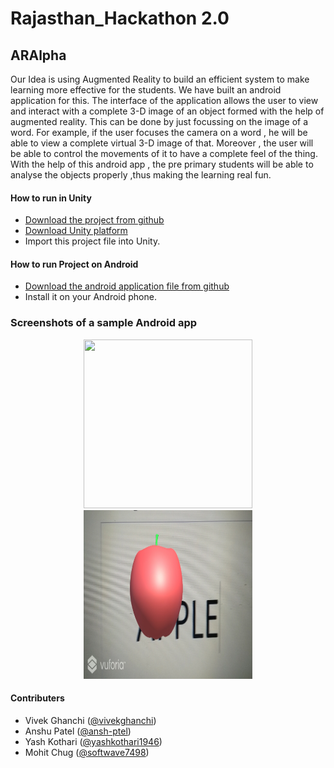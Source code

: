# Rajasthan_Hackathon 2.0

## ARAlpha

<p>Our Idea is using Augmented Reality to build an efficient system to make learning more effective for the students. We have built an android application for this. The interface of the application allows the user to view and interact with  a complete 3-D image of an object formed with the help of augmented reality. This can be done by just focussing on the image of a word.
For example, if the user focuses the camera on a word , he will be able to view a complete virtual 3-D image of that. Moreover , the user will be able to control the movements of it to have a complete feel of the thing. 
With the help of this android app , the pre primary students will be able to analyse the objects properly ,thus making the learning real fun.</p>
 
#### How to run in Unity
 * [Download the project from github](https://github.com/ansh-ptel/Rajasthan_Hackathon)
 * [Download Unity platform](https://unity3d.com/get-unity/download)
 * Import this project file into Unity. 
 
#### How to run Project on Android
* [Download the android application file from github](https://github.com/ansh-ptel/Rajasthan_Hackathon/tree/master/Apk)
* Install it on your Android phone.

### Screenshots of a sample Android app

<p align="center">
<img src="ScreenShot/marker.jpg" height = "270" width="270"> <img src="ScreenShot/marker1.jpg" height = "270" width="270"> 
</p> 

#### Contributers

- Vivek Ghanchi ([@vivekghanchi](https://github.com/vivekghanchi))
- Anshu Patel  ([@ansh-ptel](https://github.com/ansh-ptel))
- Yash Kothari  ([@yashkothari1946](https://github.com/yashkothari1946))
- Mohit Chug ([@softwave7498](https://github.com/softwave7498))


